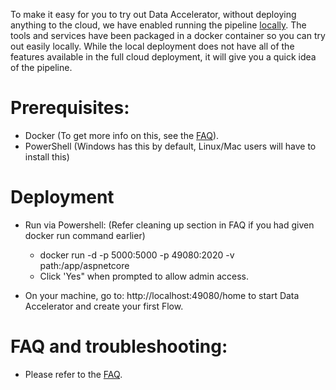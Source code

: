 To make it easy for you to try out Data Accelerator, without deploying anything to the cloud, we have enabled running the pipeline [locally](Local-mode-with-Docker). The tools and services have been packaged in a docker container so you can try out easily locally. While the local deployment does not have all of the features available in the full cloud deployment, it will give you a quick idea of the pipeline. 

# Prerequisites:
 - Docker (To get more info on this, see the [FAQ](FAQ)). 
 - PowerShell (Windows has this by default, Linux/Mac users will have to install this)

# Deployment
  - Run via Powershell: (Refer cleaning up section in FAQ if you had given docker run command earlier)
    - docker run -d -p 5000:5000 -p 49080:2020 -v path:/app/aspnetcore <path>
    - Click 'Yes" when prompted to allow admin access.  

  - On your machine, go to: http://localhost:49080/home to start Data Accelerator and create your first Flow.

# FAQ and troubleshooting:
 - Please refer to the [FAQ](FAQ).  